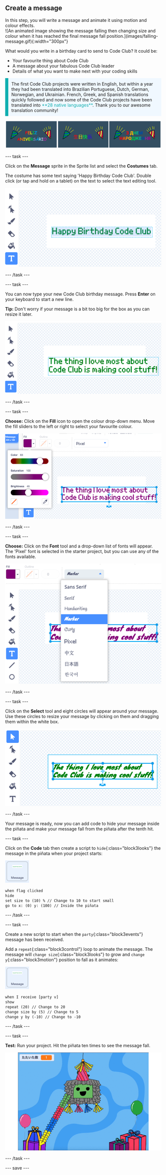 ## Create a message

<div style="display: flex; flex-wrap: wrap">
<div style="flex-basis: 200px; flex-grow: 1; margin-right: 15px;">
In this step, you will write a message and animate it using motion and colour effects. 
</div>
<div>
![An animated image showing the message falling then changing size and colour when it has reached the final message fall position.](images/falling-message.gif){:width="300px"}
</div>
</div>

What would you write in a birthday card to send to Code Club? It could be:
+ Your favourite thing about Code Club
+ A message about your fabulous Code Club leader
+ Details of what you want to make next with your coding skills

<p style="border-left: solid; border-width:10px; border-color: #0faeb0; background-color: aliceblue; padding: 10px;">
The first Code Club projects were written in English, but within a year they had been translated into Brazilian Portuguese, Dutch, German, Norwegian, and Ukrainian. French, Greek, and Spanish translations quickly followed and now some of the Code Club projects have been translated into <span style="color: #0faeb0">**28 native languages**</span>. Thank you to our awesome translation community!

![Multiple images saying Happy Birthday in various native languages.](images/birthday-languages.png)
</p>

--- task ---

Click on the **Message** sprite in the Sprite list and select the **Costumes** tab.

The costume has some text saying 'Happy Birthday Code Club'. Double click (or tap and hold on a tablet) on the text to select the text editing tool.

![The costume editor with Text tool selected and text highlighted.](images/text-edit.png)

--- /task ---

--- task ---

You can now type your new Code Club birthday message. Press **Enter** on your keyboard to start a new line.

**Tip:** Don't worry if your message is a bit too big for the box as you can resize it later.

![The text editor showing a new message has been typed in place of the old message.](images/new-text.png)

--- /task ---

--- task ---

**Choose:** Click on the **Fill** icon to open the colour drop-down menu. Move the fill sliders to the left or right to select your favourite colour.

![The Fill drop-down menu with sliders for colour, saturation, and brightness. The message has changed from green to purple.](images/font-colour.png)

--- /task ---

--- task ---

**Choose:** Click on the **Font** tool and a drop-down list of fonts will appear. The 'Pixel' font is selected in the starter project, but you can use any of the fonts available.

![The Font drop-down menu showing a choice of nine different fonts. The 'Marker' font has been selected.](images/font-type.png)

--- /task ---

--- task ---

Click on the **Select** tool and eight circles will appear around your message. Use these circles to resize your message by clicking on them and dragging them within the white box.

![The Select tool is highlighted and the message has small circles in each corner and at the central vertical and horizontal borer points so that it can be resized in multiple directions.](images/resize-message.png)

--- /task ---

Your message is ready, now you can add code to hide your message inside the piñata and make your message fall from the piñata after the tenth hit.

--- task ---

Click on the **Code** tab then create a script to `hide`{:class="block3looks"} the message in the piñata when your project starts:

![The Message sprite icon.](images/message-sprite.png)

```blocks3
when flag clicked
hide
set size to (10) % // Change to 10 to start small
go to x: (0) y: (100) // Inside the piñata
```

--- /task ---

--- task ---

Create a new script to start when the `party`{:class="block3events"} message has been received.

Add a `repeat`{:class="block3control"} loop to animate the message. The message will `change size`{:class="block3looks"} to grow and `change y`{:class="block3motion"} position to fall as it animates:

![The Message sprite icon.](images/message-sprite.png)

```blocks3
when I receive [party v]
show
repeat (20) // Change to 20
change size by (5) // Change to 5
change y by (-10) // Change to -10
```

--- /task ---

--- task ---

**Test:** Run your project. Hit the piñata ten times to see the message fall.

![An animated image showing the pinata being hit ten times. Treats appear after each hit and on the tenth hit the pinata breaks and the message falls to the bottom of the screen. It gets bigger as it falls.](images/falling-message.gif)

--- /task ---

--- save ---

